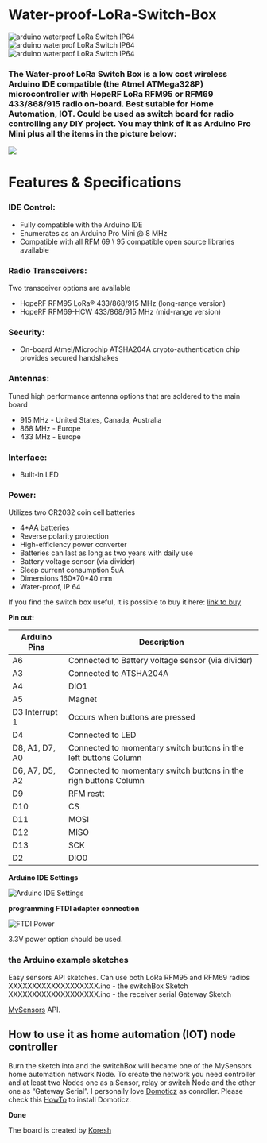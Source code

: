 # Water-proof-LoRa-Switch-Box

![arduino waterprof LoRa Switch IP64](https://github.com/EasySensors/Water-proof-LoRa-Switch-Box/blob/master/pics/waterprofLoRaSwitchBoxTop.jpg?raw=true)
![arduino waterprof LoRa Switch IP64](https://github.com/EasySensors/Water-proof-LoRa-Switch-Box/blob/master/pics/waterprofLoRaSwitchBoxIP64.jpg?raw=true)
![arduino waterprof LoRa Switch IP64](https://github.com/EasySensors/Water-proof-LoRa-Switch-Box/blob/master/pics/waterprofLoRaSwitchBoxOpen.jpg?raw=true)

### The Water-proof LoRa Switch Box  is a low cost wireless Arduino IDE compatible (the Atmel ATMega328P) microcontroller with HopeRF LoRa RFM95 or RFM69 433/868/915 radio on-board. Best sutable for Home Automation, IOT. Could be used as switch board for radio controlling any DIY project. You may think of it as Arduino Pro Mini plus all the items in the picture below:

![](https://github.com/EasySensors/switchBox/blob/master/pics/replace2.jpg?raw=true)

# Features & Specifications
### IDE Control: 
- Fully compatible with the Arduino IDE
- Enumerates as an Arduino Pro Mini @ 8 MHz
- Compatible with all RFM 69 \ 95 compatible open source libraries available
### Radio Transceivers:  
Two transceiver options are available
- HopeRF RFM95 LoRa® 433/868/915 MHz (long-range version)
- HopeRF RFM69-HCW 433/868/915 MHz (mid-range version)

### Security: 
- On-board Atmel/Microchip ATSHA204A crypto-authentication chip provides secured handshakes
### Antennas: 
Tuned high performance antenna options that are soldered to the main board
- 915 MHz - United States, Canada, Australia
- 868 MHz - Europe
- 433 MHz - Europe
### Interface: 
- Built-in LED 

### Power: 
Utilizes two CR2032 coin cell batteries
- 4\*AA batteries
- Reverse polarity protection
- High-efficiency power converter
- Batteries can last as long as two years with daily use
- Battery voltage sensor (via divider)
- Sleep current consumption 5uA
- Dimensions 160\*70\*40 mm
- Water-proof, IP 64

 If you find the switch box useful, it is possible to buy it here: [link to buy](https://www.crowdsupply.com/easysensors/easyswitchbox)

**Pin out:** 

Arduino Pins|	Description
------------|--------------
A6 | Connected to Battery voltage sensor (via divider)
A3 | Connected to  ATSHA204A
A4 | DIO1
A5 | Magnet 
D3 Interrupt 1 | Occurs when buttons are pressed
D4 | Connected to LED
D8, A1, D7, A0 | Connected to momentary switch buttons in the left buttons Column
D6, A7, D5, A2 |  Connected to momentary switch buttons in the righ buttons Column 
D9 | RFM restt
D10 | CS
D11 | MOSI
D12 | MISO
D13 | SCK
D2 | DIO0

**Arduino IDE Settings**

![Arduino IDE Settings](https://github.com/EasySensors/ButtonSizeNode/blob/master/pics/IDEsettings.jpg?raw=true)

**programming FTDI adapter connection**

![FTDI Power](https://github.com/EasySensors/SwitchNode/blob/master/pics/FTDIvcc3.jpg?raw=true)

3.3V power option should be used.

### the Arduino example sketches

Easy sensors API sketches. Can use both LoRa RFM95 and RFM69 radios
XXXXXXXXXXXXXXXXXXX.ino  - the switchBox Sketch
XXXXXXXXXXXXXXXXXXX.ino - the receiver serial Gateway Sketch

 [MySensors](https://www.mysensors.org/) API. 

How to use it as home automation (IOT) node controller
------------------------------------------------------

Burn the sketch into and the switchBox will became  one of the MySensors home automation network Node. 
To create the network you need controller and at least two Nodes one as a Sensor, relay or switch Node and the other one as “Gateway Serial”. I personally love [Domoticz](https://domoticz.com/) as conroller. Please check this [HowTo](https://github.com/EasySensors/ButtonSizeNode/blob/master/DomoticzInstallMySensors.md) to install Domoticz.

**Done**

The board is created by  [Koresh](https://www.openhardware.io/user/143/projects/Koresh)


